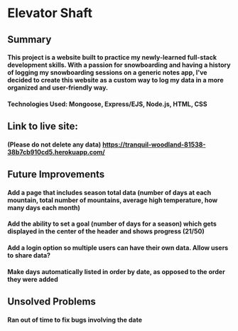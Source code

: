 # Elevator Shaft

## Summary

#### This project is a website built to practice my newly-learned full-stack development skills. With a passion for snowboarding and having a history of logging my snowboarding sessions on a generic notes app, I've decided to create this website as a custom way to log my data in a more organized and user-friendly way. 

#### Technologies Used: Mongoose, Express/EJS, Node.js, HTML, CSS

## Link to live site: 

#### (Please do not delete any data) https://tranquil-woodland-81538-38b7cb910cd5.herokuapp.com/ 

## Future Improvements

#### Add a page that includes season total data (number of days at each mountain, total number of mountains, average high temperature, how many days each month)

#### Add the ability to set a goal (number of days for a season) which gets displayed in the center of the header and shows progress (21/50)

#### Add a login option so multiple users can have their own data. Allow users to share data?

#### Make days automatically listed in order by date, as opposed to the order they were added

## Unsolved Problems

#### Ran out of time to fix bugs involving the date